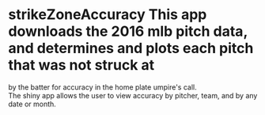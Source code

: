 # strikeZoneAccuracy This app downloads the 2016 mlb pitch data, and determines and plots each pitch that was not struck at 
by the batter for accuracy in the home plate umpire's call.  
The shiny app allows the user to view accuracy by pitcher, team, and by any date or month.
